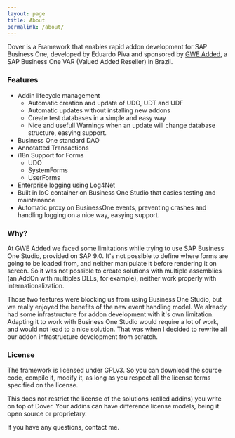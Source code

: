 ```yaml
---
layout: page
title: About
permalink: /about/
---
```


Dover is a Framework that enables rapid addon development for SAP Business One, developed by Eduardo Piva and sponsored by [GWE Added](http://www.gweadded.com.br), a SAP Business One VAR (Valued Added Reseller) in Brazil.

### Features

* Addin lifecycle management
   * Automatic creation and update of UDO, UDT and UDF
   * Automatic updates without installing new addons
   * Create test databases in a simple and easy way
   * Nice and usefull Warnings when an update will change database structure, easying support.
* Business One standard DAO
* Annotatted Transactions
* i18n Support for Forms
   * UDO
   * SystemForms
   * UserForms
* Enterprise logging using Log4Net
* Built in IoC container on Business One Studio that easies testing and maintenance
* Automatic proxy on BusinessOne events, preventing crashes and handling logging on a nice way, easying support.

### Why?

At GWE Added we faced some limitations while trying to use SAP Business One Studio, provided on SAP 9.0. It's not possible to define where forms are going to be loaded from, and neither manipulate it before rendering it on screen. So it was not possible to create solutions with multiple assemblies (an AddOn with multiples DLLs, for example), neither work properly with internationalization.

Those two features were blocking us from using Business One Studio, but we really enjoyed the benefits of the new event handling model. We already had some infrastructure for addon development with it's own limitation. Adapting it to work with Business One Studio would require a lot of work, and would not lead to a nice solution. That was when I decided to rewrite all our addon infrastructure development from scratch.

### License

The framework is licensed under GPLv3. So you can download the source code, compile it, modify it, as long as you respect all the license terms specified on the license.

This does not restrict the license of the solutions (called addins) you write on top of Dover. Your addins can have difference license models, being it open source or proprietary. 

If you have any questions, contact me.
